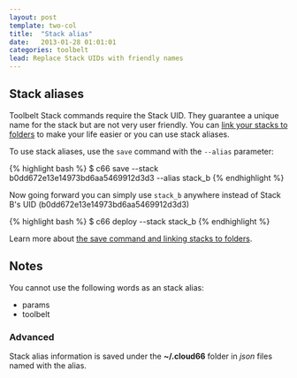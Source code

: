 ```yaml
---
layout: post
template: two-col
title:  "Stack alias"
date:   2013-01-28 01:01:01
categories: toolbelt
lead: Replace Stack UIDs with friendly names
---
```


## Stack aliases
Toolbelt Stack commands require the Stack UID. They guarantee a unique name for the stack but are not very user friendly. You can [link your stacks to folders](/toolbelt/stack-links.html) to make your life easier or you can use stack aliases.

To use stack aliases, use the `save` command with the `--alias` parameter:

{% highlight bash %}
$ c66 save --stack b0dd672e13e14973bd6aa5469912d3d3 --alias stack_b
{% endhighlight %}

Now going forward you can simply use `stack_b` anywhere instead of Stack B's UID (b0dd672e13e14973bd6aa5469912d3d3)

{% highlight bash %}
$ c66 deploy --stack stack_b
{% endhighlight %}

Learn more about [the save command and linking stacks to folders](/toolbelt/stack-links.html).

## Notes
You cannot use the following words as an stack alias:

* params
* toolbelt

<div class="notice">
	<h3>Advanced</h3>
	<p>Stack alias information is saved under the <b>~/.cloud66</b> folder in <i>json</i> files named with the alias.</p>
</div>
